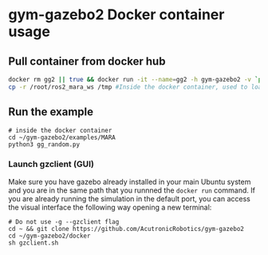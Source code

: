 # gym-gazebo2 Docker container usage

## Pull container from docker hub

```bash
docker rm gg2 || true && docker run -it --name=gg2 -h gym-gazebo2 -v `pwd`:/tmp acutronicrobotics/gym-gazebo2
cp -r /root/ros2_mara_ws /tmp #Inside the docker container, used to load visual models
```

## Run the example
```shell 
# inside the docker container
cd ~/gym-gazebo2/examples/MARA
python3 gg_random.py
```

### Launch gzclient (GUI)

 Make sure you have gazebo already installed in your main Ubuntu system and you are in the same path that you runnned the `docker run` command. If you are already running the simulation in the default port, you can access the visual interface the following way opening a new terminal:
```shell
# Do not use -g --gzclient flag
cd ~ && git clone https://github.com/AcutronicRobotics/gym-gazebo2
cd ~/gym-gazebo2/docker
sh gzclient.sh
 ```
 

